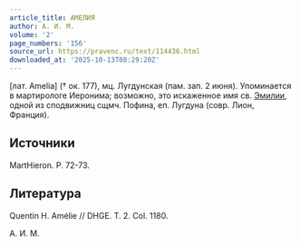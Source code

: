 ```yaml
---
article_title: АМЕЛИЯ
author: А. И. М.
volume: '2'
page_numbers: '156'
source_url: https://pravenc.ru/text/114436.html
downloaded_at: '2025-10-13T08:29:20Z'
---
```


[лат. Amelia] († ок. 177), мц. Лугдунская (пам. зап. 2 июня). Упоминается в мартирологе Иеронима; возможно, это искаженное имя св. [Эмилии](https://pravenc.ru/text/Эмилии.html), одной из сподвижниц сщмч. Пофина, еп. Лугдуна (совр. Лион, Франция).

## Источники

MartHieron. P. 72-73.

## Литература

Quentin H. Amélie // DHGE. T. 2. Col. 1180.

А. И. М.

